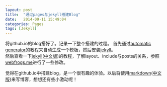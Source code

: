 ```yaml
---
layout: post
title:  "通过pages与jekyll搭建Blog"
date:   2014-09-11 15:49:04
categories: Pages
tags: [Jekyll]
---
```


将github.io的blog搭好了。记录一下整个搭建的过程。
首先通过[automatic generator]的教程来自动生成一个模板，然后安装[jekyll][using jekyll]。    
然后查看一下[jekyll]\([中文版][jekyll中文版]\)的教程，了解layout、include与posts的关系，参照[webfrogs.me]进行了一些修改。

觉得在github.io中搭建blog，是一个很有趣的体验。以后将使用[markdown]\([中文版][markdown中文版]\)来写博客，想想还有些小激动呢！

[automatic generator]: https://help.github.com/articles/creating-pages-with-the-automatic-generator
[using jekyll]: https://help.github.com/articles/using-jekyll-with-pages
[jekyll]: http://jekyllrb.com/
[jekyll中文版]: http://jekyllcn.com/
[webfrogs.me]: http://webfrogs.me/
[markdown]: http://daringfireball.net/projects/markdown/syntax
[markdown中文版]: https://github.com/othree/markdown-syntax-zhtw/blob/master/syntax.md
